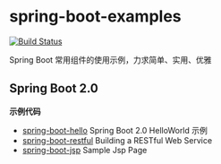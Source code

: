 # spring-boot-examples

[![Build Status](https://travis-ci.com/itjun/spring-boot-examples.svg?branch=main)](https://travis-ci.com/github/itjun/spring-boot-examples)

Spring Boot 常用组件的使用示例，力求简单、实用、优雅

## Spring Boot 2.0

**示例代码**

- [spring-boot-hello](/spring-boot-hello) Spring Boot 2.0 HelloWorld 示例
- [spring-boot-restful](/spring-boot-restful) Building a RESTful Web Service
- [spring-boot-jsp](/spring-boot-jsp) Sample Jsp Page
